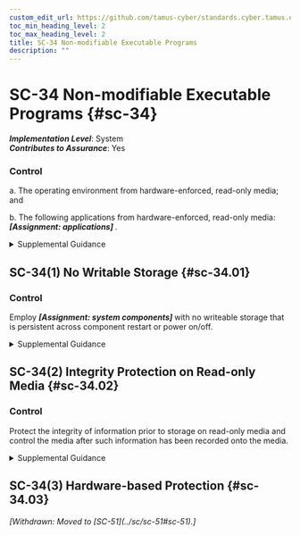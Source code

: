 ```yaml
---
custom_edit_url: https://github.com/tamus-cyber/standards.cyber.tamus.edu/tree/main/static/content/tamus.edu/TAMUS_profile.xml
toc_min_heading_level: 2
toc_max_heading_level: 2
title: SC-34 Non-modifiable Executable Programs
description: ""
---
```


# SC-34 Non-modifiable Executable Programs {#sc-34}

_**Implementation Level**_: System\
_**Contributes to Assurance**_: Yes

### Control

a. The operating environment from hardware-enforced, read-only media; and

b. The following applications from hardware-enforced, read-only media: <strong>                     <em>[Assignment: applications]</em>                  </strong>.

<details>
  <summary>Supplemental Guidance</summary>

The operating environment for a system contains the code that hosts applications, including operating systems, executives, or virtual machine monitors (i.e., hypervisors). It can also include certain applications that run directly on hardware platforms. Hardware-enforced, read-only media include Compact Disc-Recordable (CD-R) and Digital Versatile Disc-Recordable (DVD-R) disk drives as well as one-time, programmable, read-only memory. The use of non-modifiable storage ensures the integrity of software from the point of creation of the read-only image. The use of reprogrammable, read-only memory can be accepted as read-only media provided that integrity can be adequately protected from the point of initial writing to the insertion of the memory into the system, and there are reliable hardware protections against reprogramming the memory while installed in organizational systems.

</details>

## SC-34(1) No Writable Storage {#sc-34.01}

### Control

Employ <strong>                     <em>[Assignment: system components]</em>                  </strong> with no writeable storage that is persistent across component restart or power on/off.

<details>
  <summary>Supplemental Guidance</summary>

Disallowing writeable storage eliminates the possibility of malicious code insertion via persistent, writeable storage within the designated system components. The restriction applies to fixed and removable storage, with the latter being addressed either directly or as specific restrictions imposed through access controls for mobile devices.

</details>

## SC-34(2) Integrity Protection on Read-only Media {#sc-34.02}

### Control

Protect the integrity of information prior to storage on read-only media and control the media after such information has been recorded onto the media.

<details>
  <summary>Supplemental Guidance</summary>

Controls prevent the substitution of media into systems or the reprogramming of programmable read-only media prior to installation into the systems. Integrity protection controls include a combination of prevention, detection, and response.

</details>

## SC-34(3) Hardware-based Protection {#sc-34.03}

<prop xmlns="http://csrc.nist.gov/ns/oscal/1.0" name="status" value="withdrawn">
               <em>[Withdrawn: Moved to [SC-51](../sc/sc-51#sc-51).]</em>
            </prop>
            

